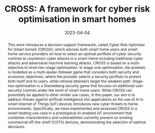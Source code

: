 ---
title: "CROSS: A framework for cyber risk optimisation in smart homes"
abstract: "This work introduces a decision support framework, called Cyber Risk Optimiser for Smart homeS (CROSS), which advises both smart home users and smart home service providers on how to select an optimal portfolio of cyber security controls to counteract cyber attacks in a smart home including traditional cyber attacks and adversarial machine learning attacks. CROSS is based on a multi-objective bi-level two-stage optimisation. In stage-one optimisation, the problem is modelled as a multi-leader-follower game that considers both security and economic objectives, where the provider selects a security portfolio to protect both itself and its users, while rational attackers target the weakest path. Stage-two optimisation is a Stackelberg security game that focuses on additional user security controls under the remit of smart home users. While CROSS can potentially be applied to other similar use cases, in this paper, our aim is to address threats against artificial intelligence (AI) applications as the use of AI in smart Internet of Things (IoT) devices introduces new cyber threats to home environments. Specifically, we have implemented and assessed CROSS in a smart heating use case in a prototypical AI-enabled IoT environment that combines characteristics and vulnerabilities currently present on existing commercial off-the-shelf (COTS) devices, demonstrating the selection of optimal decisions."
collection: publications
permalink: /publication/zhang2023cross
date: 2023-04-04
venue: 'Computers & Security'
paperurl: '/files/pdf/papers/zhang2023cross.pdf'
link: 'https://protect-eu.mimecast.com/s/nyYCC4Q7AcRkr54tBpdkj?domain=doi.org'
citation: 'Yunxiao Zhang, Pasquale Malacaria, George Loukas, Emmanouil Panaousis (2023). &quot;CROSS: A Framework for Cyber Risk Optimisation in Smart Homes.&quot;
    <i>Computers & Security</i> <br> 
    <span style="color:#2979ab;">(JCR 2021: 5.105, CiteScore: 10.1)</span>'
---